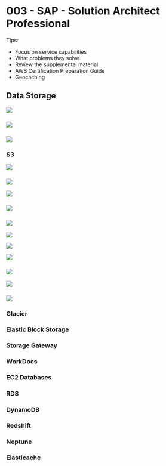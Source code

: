 # 003 - SAP - Solution Architect Professional

Tips:&#x20;

* Focus on service capabilities
* What problems they solve.&#x20;
* Review the supplemental material.&#x20;
* AWS Certification Preparation Guide&#x20;
* Geocaching&#x20;

## Data Storage&#x20;

![](<../../.gitbook/assets/Screen Shot 2022-10-31 at 5.12.51 pm.png>)

### ![](<../../.gitbook/assets/Screen Shot 2022-10-31 at 5.15.29 pm.png>)

### ![](<../../.gitbook/assets/Screen Shot 2022-10-31 at 5.40.00 pm.png>)



### S3

![](<../../.gitbook/assets/Screen Shot 2022-10-31 at 5.45.20 pm.png>)

### ![](<../../.gitbook/assets/Screen Shot 2022-10-31 at 5.48.07 pm.png>)

![](<../../.gitbook/assets/Screen Shot 2022-10-31 at 5.48.57 pm.png>)

### ![](<../../.gitbook/assets/Screen Shot 2022-10-31 at 5.49.43 pm.png>)

### ![](<../../.gitbook/assets/Screen Shot 2022-10-31 at 5.50.06 pm.png>)



![](<../../.gitbook/assets/Screen Shot 2022-10-31 at 5.50.39 pm.png>)

![](<../../.gitbook/assets/Screen Shot 2022-10-31 at 5.51.11 pm.png>)

![](<../../.gitbook/assets/Screen Shot 2022-10-31 at 5.51.33 pm.png>)

### ![](<../../.gitbook/assets/Screen Shot 2022-10-31 at 7.16.34 pm.png>)



![](<../../.gitbook/assets/Screen Shot 2022-10-31 at 7.17.34 pm.png>)

### ![](<../../.gitbook/assets/Screen Shot 2022-10-31 at 7.19.17 pm.png>)

### Glacier





### Elastic Block Storage



### Storage Gateway



### WorkDocs



### EC2 Databases



### RDS



### DynamoDB



### Redshift



### Neptune



### Elasticache&#x20;











